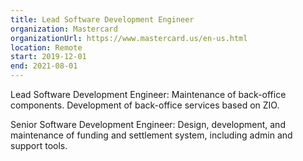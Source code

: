 ```yaml
---
title: Lead Software Development Engineer
organization: Mastercard
organizationUrl: https://www.mastercard.us/en-us.html
location: Remote
start: 2019-12-01
end: 2021-08-01
---
```


Lead Software Development Engineer: Maintenance of back-office components. Development of back-office services based on ZIO.

Senior Software Development Engineer: Design, development, and maintenance of funding and settlement system, including admin and support tools.